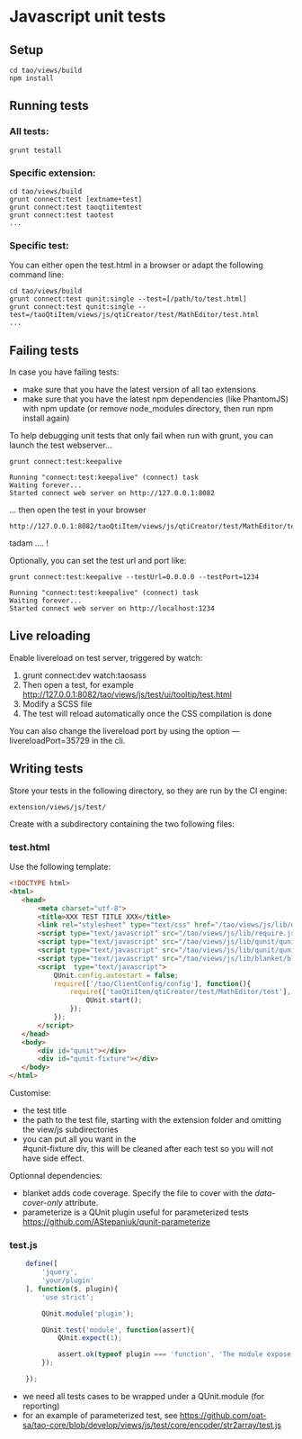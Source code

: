 <!--
created_at: '2016-03-21 10:13:00'
updated_at: '2016-09-29 15:17:24'
authors:
    - 'Bertrand Chevrier'
tags: {  }
-->

Javascript unit tests
=====================

Setup
-----

    cd tao/views/build
    npm install

Running tests
-------------

### All tests:

    grunt testall

### Specific extension:

    cd tao/views/build
    grunt connect:test [extname+test]
    grunt connect:test taoqtiitemtest
    grunt connect:test taotest
    ...

### Specific test:

You can either open the test.html in a browser or adapt the following command line:

    cd tao/views/build
    grunt connect:test qunit:single --test=[/path/to/test.html]
    grunt connect:test qunit:single --test=/taoQtiItem/views/js/qtiCreator/test/MathEditor/test.html
    ...

Failing tests
-------------

In case you have failing tests:

-   make sure that you have the latest version of all tao extensions
-   make sure that you have the latest npm dependencies (like PhantomJS) with npm update (or remove node_modules directory, then run npm install again)

To help debugging unit tests that only fail when run with grunt, you can launch the test webserver…

    grunt connect:test:keepalive

    Running "connect:test:keepalive" (connect) task
    Waiting forever...
    Started connect web server on http://127.0.0.1:8082

… then open the test in your browser

    http://127.0.0.1:8082/taoQtiItem/views/js/qtiCreator/test/MathEditor/test.html

tadam …. !

Optionally, you can set the test url and port like:

    grunt connect:test:keepalive --testUrl=0.0.0.0 --testPort=1234

    Running "connect:test:keepalive" (connect) task
    Waiting forever...
    Started connect web server on http://localhost:1234

Live reloading
--------------

Enable livereload on test server, triggered by watch:

1.  grunt connect:dev watch:taosass
2.  Then open a test, for example http://127.0.0.1:8082/tao/views/js/test/ui/tooltip/test.html
3.  Modify a SCSS file
4.  The test will reload automatically once the CSS compilation is done

You can also change the livereload port by using the option —livereloadPort=35729 in the cli.

Writing tests
-------------

Store your tests in the following directory, so they are run by the CI engine:

    extension/views/js/test/

Create with a subdirectory containing the two following files:

### test.html

Use the following template:
```html
<!DOCTYPE html>
<html>
   <head>
       <meta charset="utf-8">
       <title>XXX TEST TITLE XXX</title>
       <link rel="stylesheet" type="text/css" href="/tao/views/js/lib/qunit/qunit.css">
       <script type="text/javascript" src="/tao/views/js/lib/require.js"></script>
       <script type="text/javascript" src="/tao/views/js/lib/qunit/qunit.js"></script>
       <script type="text/javascript" src="/tao/views/js/lib/qunit/qunit-parameterize.js"></script>
       <script type="text/javascript" src="/tao/views/js/lib/blanket/blanket.min.js" data-cover-only="/taoQtiItem/views/js/qtiCreator/editor/MathEditor.js"></script>
       <script  type="text/javascript">
           QUnit.config.autostart = false;
           require(['/tao/ClientConfig/config'], function(){
               require(['taoQtiItem/qtiCreator/test/MathEditor/test'], function(){
                   QUnit.start();
               });
           });
       </script>
   </head>
   <body>
       <div id="qunit"></div>
       <div id="qunit-fixture"></div>
   </body>
</html>
```


Customise:

-   the test title
-   the path to the test file, starting with the extension folder and omitting the view/js subdirectories
-   you can put all you want in the <br/>
#qunit-fixture div, this will be cleaned after each test so you will not have side effect.

Optionnal dependencies:

-   blanket adds code coverage. Specify the file to cover with the *data-cover-only* attribute.
-   parameterize is a QUnit plugin useful for parameterized tests https://github.com/AStepaniuk/qunit-parameterize

### test.js
```javascript
    define([
        'jquery',
        'your/plugin'
    ], function($, plugin){
        'use strict';

        QUnit.module('plugin');

        QUnit.test('module', function(assert){
            QUnit.expect(1);

            assert.ok(typeof plugin === 'function', 'The module expose a function');
        });

    });
```

-   we need all tests cases to be wrapped under a QUnit.module (for reporting)
-   for an example of parameterized test, see https://github.com/oat-sa/tao-core/blob/develop/views/js/test/core/encoder/str2array/test.js


